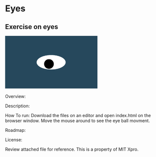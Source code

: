 # Eyes
## Exercise on eyes
<img src= "oneeye.png" width='300'/>

Overview:

Description:

How To run: Download the files on an editor and open index.html on the browser window. Move the mouse around to see the eye ball movment.

Roadmap: 

License:

Review attached file for reference. This is a property of MIT Xpro.
